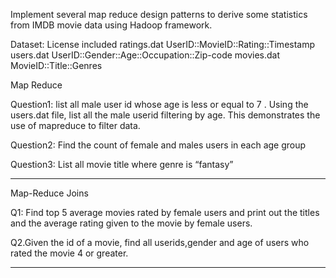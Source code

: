 Implement several map reduce design patterns to derive some statistics from IMDB movie data using Hadoop framework. 


Dataset: License included
ratings.dat UserID::MovieID::Rating::Timestamp
users.dat UserID::Gender::Age::Occupation::Zip-code
movies.dat MovieID::Title::Genres


Map Reduce

Question1:
list all male user id whose age is less or equal to 7 .
Using the users.dat file, list all the male userid filtering by age. This demonstrates the
use of mapreduce to filter data.

Question2:
Find the count of female and males users in each age group

Question3:
List all movie title where genre is “fantasy”

********************************************************************************************

Map-Reduce Joins

Q1: Find top 5 average movies rated by female users and print out the titles and
the average rating given to the movie by female users.

Q2.Given the id of a movie, find all userids,gender and age of users who rated the
movie 4 or greater.

*********************************************************************************************
